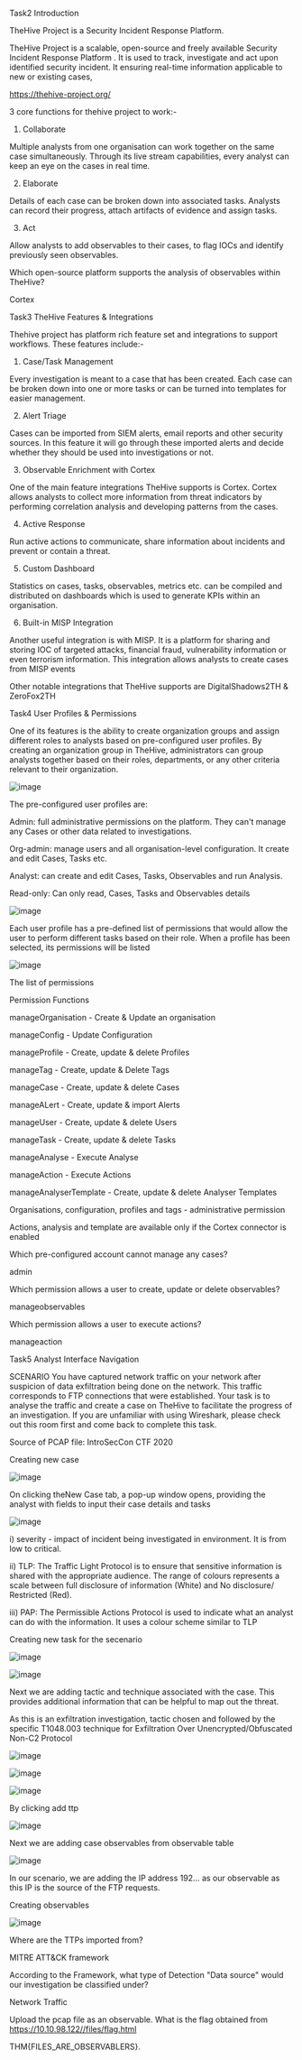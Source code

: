 Task2 Introduction

TheHive Project is a Security Incident Response Platform. 

TheHive Project is a scalable, open-source and freely available Security Incident Response Platform . It is used to track, investigate and act upon identified security incident. It ensuring real-time information applicable to new or existing cases, 

 https://thehive-project.org/
 
 3 core functions for thehive project to work:-
 
 1) Collaborate 
 
 Multiple analysts from one organisation can work together on the same case simultaneously. Through its live stream capabilities,
 every analyst can keep an eye on the cases in real time.
 
 2) Elaborate

 Details of each case can be broken down into associated tasks. Analysts can record their progress, attach artifacts of evidence and assign tasks. 
 
 3) Act

Allow analysts to add observables to their cases, to flag IOCs and identify previously seen observables. 


Which open-source platform supports the analysis of observables within TheHive?

Cortex

Task3 TheHive Features & Integrations

Thehive project has platform rich feature set and integrations to support workflows. These features include:-

1) Case/Task Management

Every investigation is meant to a case that has been created. Each case can be broken down into one or more tasks or can be turned into templates for easier management.

2) Alert Triage

Cases can be imported from SIEM alerts, email reports and other security  sources. In this feature it will go through these imported alerts and decide whether they should be used into investigations or not.

3) Observable Enrichment with Cortex

One of the main feature integrations TheHive supports is Cortex. Cortex allows analysts to collect more information from threat indicators by performing correlation analysis and developing patterns from the cases.

4) Active Response

Run active actions to communicate, share information about incidents and prevent or contain a threat.

5) Custom Dashboard

Statistics on cases, tasks, observables, metrics etc. can be compiled and distributed on dashboards which is  used to generate KPIs within an organisation. 

6) Built-in MISP Integration 

Another useful integration is with MISP. It is a platform for sharing and storing IOC of targeted attacks, financial fraud, vulnerability information or even terrorism information. This integration allows analysts to create cases from MISP events

Other notable integrations that TheHive supports are DigitalShadows2TH & ZeroFox2TH

Task4 User Profiles & Permissions

One of its features is the ability to create organization groups and assign different roles to analysts based on pre-configured user profiles. By creating an organization group in TheHive, administrators can group analysts together based on their roles, departments, or any other criteria relevant to their organization.

 ![image](https://github.com/Meerathimothy/Cyber-Security/assets/57287429/dc4d9037-15c5-4fa3-8ba3-09dfaea2fa5e)

The pre-configured user profiles are:

Admin: full administrative permissions on the platform. They can't manage any Cases or other data related to investigations.

Org-admin: manage users and all organisation-level configuration. It create and edit Cases, Tasks etc.

Analyst: can create and edit Cases, Tasks, Observables and run Analysis.

Read-only: Can only read, Cases, Tasks and Observables details

![image](https://github.com/Meerathimothy/Cyber-Security/assets/57287429/caad5ba6-7372-48a1-8916-3092a1662af9)

Each user profile has a pre-defined list of permissions that would allow the user to perform different tasks based on their role. When a profile has been selected, its permissions will be listed

![image](https://github.com/Meerathimothy/Cyber-Security/assets/57287429/850e71c2-9ce3-48f1-b8d8-5abf80df7d46)

The list of permissions 

Permission                                Functions

manageOrganisation       -        Create & Update an organisation

manageConfig              -       Update Configuration

manageProfile            -        Create, update & delete Profiles

manageTag             -         Create, update & Delete Tags

manageCase            -          Create, update & delete Cases

manageALert            -         Create, update & import Alerts

manageUser              -        Create, update & delete Users

manageTask               -       Create, update & delete Tasks

manageAnalyse             -       Execute Analyse

manageAction             -        Execute Actions

manageAnalyserTemplate    -   Create, update & delete Analyser Templates


Organisations, configuration, profiles and tags - administrative permission

Actions, analysis and template are available only if the Cortex connector is enabled

Which pre-configured account cannot manage any cases?

admin

Which permission allows a user to create, update or delete observables?

manageobservables

Which permission allows a user to execute actions?

manageaction

Task5  Analyst Interface Navigation

SCENARIO
You have captured network traffic on your network after suspicion of data exfiltration being done on the network. This traffic corresponds to FTP connections that were established. Your task is to analyse the traffic and create a case on TheHive to facilitate the progress of an investigation. If you are unfamiliar with using Wireshark, please check out this room first and come back to complete this task. 

Source of PCAP file: IntroSecCon CTF 2020

Creating new case

![image](https://github.com/Meerathimothy/Cyber-Security/assets/57287429/99fa0e0f-680c-4141-bbe6-5bffd8dcc2b0)

On clicking theNew Case tab, a pop-up window opens, providing the analyst with fields to input their case details and tasks

![image](https://github.com/Meerathimothy/Cyber-Security/assets/57287429/de699780-c8f1-4188-9900-5c1564bdea75)

i)   severity - impact of incident being investigated in environment. It is from low to critical.

ii)  TLP: The Traffic Light Protocol is to ensure that sensitive information is shared with the appropriate audience. The range of colours 
     represents a scale between full disclosure of information (White) and No disclosure/ Restricted (Red).
     
iii) PAP: The Permissible Actions Protocol is used to indicate what an analyst can do with the information. It uses a colour scheme similar 
     to TLP

Creating new task for the secenario

![image](https://github.com/Meerathimothy/Cyber-Security/assets/57287429/0c2d46c0-ea8f-4f7a-b284-994eb46b8331)

![image](https://github.com/Meerathimothy/Cyber-Security/assets/57287429/56902d80-082a-4d6c-8076-a0ab31ed0f52)

Next we are adding tactic and technique associated with the case. This provides additional information that can be helpful to map out the threat.

As this is an exfiltration investigation, tactic chosen and followed by the specific T1048.003 technique for Exfiltration Over Unencrypted/Obfuscated Non-C2 Protocol

![image](https://github.com/Meerathimothy/Cyber-Security/assets/57287429/ec3fa594-32fc-4dd0-a623-69d74d5edf69)

![image](https://github.com/Meerathimothy/Cyber-Security/assets/57287429/f3e0a5f9-0cd0-4f8d-9ab5-eb15db407718)

![image](https://github.com/Meerathimothy/Cyber-Security/assets/57287429/c429cb74-7aa9-4455-959e-63b91705e446)

By clicking add ttp

![image](https://github.com/Meerathimothy/Cyber-Security/assets/57287429/c0fef682-eab0-4db2-8f7e-84255d409903)

Next we are adding case observables from observable table

![image](https://github.com/Meerathimothy/Cyber-Security/assets/57287429/1f4135f8-7347-47f0-bf1c-cd4d86b9a5c6)

In our scenario, we are adding the IP address 192... as our observable as this IP is the source of the FTP requests.

Creating observables

![image](https://github.com/Meerathimothy/Cyber-Security/assets/57287429/dc7bc24e-911e-4f82-8f7c-55964c71df6d)


Where are the TTPs imported from?

 MITRE ATT&CK framework
 
According to the Framework, what type of Detection "Data source" would our investigation be classified under?

Network Traffic

Upload the pcap file as an observable. What is the flag obtained from https://10.10.98.122//files/flag.html

THM{FILES_ARE_OBSERVABLERS}.


